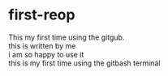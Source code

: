 # first-reop
This my first time using the gitgub.
<br>
this is written by me
<br> 
i am so happy to use it <br>
this is my first time using the gitbash terminal


